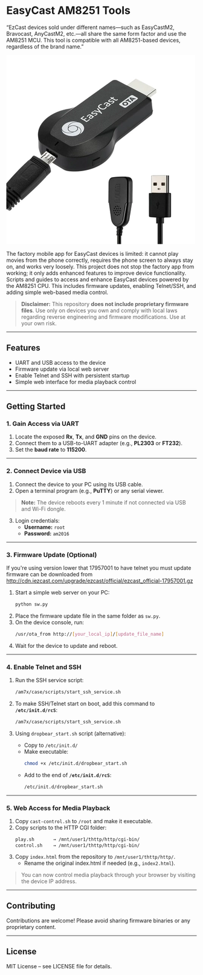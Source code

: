 
# EasyCast AM8251 Tools
“EzCast devices sold under different names—such as EasyCastM2, Bravocast, AnyCastM2, etc.—all share the same form factor and use the AM8251 MCU. This tool is compatible with all AM8251-based devices, regardless of the brand name.”

![EasyCast Device](/Image3.webp)

The factory mobile app for EasyCast devices is limited: it cannot play movies from the phone correctly, requires the phone screen to always stay on, and works very loosely. This project does not stop the factory app from working; it only adds enhanced features to improve device functionality.
Scripts and guides to access and enhance EasyCast devices powered by the AM8251 CPU. This includes firmware updates, enabling Telnet/SSH, and adding simple web-based media control.

> **Disclaimer:** This repository **does not include proprietary firmware files**. Use only on devices you own and comply with local laws regarding reverse engineering and firmware modifications. Use at your own risk.

---

## Features

- UART and USB access to the device  
- Firmware update via local web server  
- Enable Telnet and SSH with persistent startup  
- Simple web interface for media playback control  

---

## Getting Started

### 1. Gain Access via UART

1. Locate the exposed **Rx**, **Tx**, and **GND** pins on the device.  
2. Connect them to a USB-to-UART adapter (e.g., **PL2303** or **FT232**).  
3. Set the **baud rate** to **115200**.

---

### 2. Connect Device via USB

1. Connect the device to your PC using its USB cable.  
2. Open a terminal program (e.g., **PuTTY**) or any serial viewer.  

> **Note:** The device reboots every 1 minute if not connected via USB and Wi-Fi dongle.

3. Login credentials:  
   - **Username:** `root`  
   - **Password:** `am2016`

---

### 3. Firmware Update (Optional)
If you're using version lower that 17957001 to have telnet you must update
firmware can be downloaded from http://cdn.iezcast.com/upgrade/ezcast/official/ezcast_official-17957001.gz
1. Start a simple web server on your PC:
   ```bash
   python sw.py
   ```
2. Place the firmware update file in the same folder as `sw.py`.  
3. On the device console, run:
   ```bash
   /usr/ota_from http://[your_local_ip]/[update_file_name]
   ```
4. Wait for the device to update and reboot.

---

### 4. Enable Telnet and SSH

1. Run the SSH service script:
   ```bash
   /am7x/case/scripts/start_ssh_service.sh
   ```
2. To make SSH/Telnet start on boot, add this command to **`/etc/init.d/rcS`**:
   ```bash
   /am7x/case/scripts/start_ssh_service.sh
   ```

3. Using `dropbear_start.sh` script (alternative):
   - Copy to `/etc/init.d/`  
   - Make executable:
     ```bash
     chmod +x /etc/init.d/dropbear_start.sh
     ```
   - Add to the end of **`/etc/init.d/rcS`**:
     ```bash
     /etc/init.d/dropbear_start.sh
     ```

---

### 5. Web Access for Media Playback

1. Copy `cast-control.sh` to `/root` and make it executable.  
2. Copy scripts to the HTTP CGI folder:
   ```text
   play.sh       → /mnt/user1/thttp/http/cgi-bin/
   control.sh    → /mnt/user1/thttp/http/cgi-bin/
   ```
3. Copy `index.html` from the repository to `/mnt/user1/thttp/http/`.  
   - Rename the original index.html if needed (e.g., `index2.html`).

> You can now control media playback through your browser by visiting the device IP address.

---

## Contributing

Contributions are welcome! Please avoid sharing firmware binaries or any proprietary content.

---

## License

MIT License – see LICENSE file for details.

